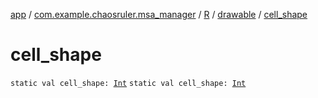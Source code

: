[app](../../../index.md) / [com.example.chaosruler.msa_manager](../../index.md) / [R](../index.md) / [drawable](index.md) / [cell_shape](.)

# cell_shape

`static val cell_shape: `[`Int`](https://kotlinlang.org/api/latest/jvm/stdlib/kotlin/-int/index.html)
`static val cell_shape: `[`Int`](https://kotlinlang.org/api/latest/jvm/stdlib/kotlin/-int/index.html)